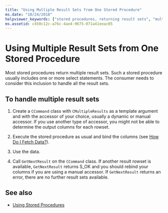 ```yaml
---
title: "Using Multiple Result Sets from One Stored Procedure"
ms.date: "10/24/2018"
helpviewer_keywords: ["stored procedures, returning result sets", "multiple result sets"]
ms.assetid: c450c12c-a76c-4ae4-9675-071a41eeac05
---
```

# Using Multiple Result Sets from One Stored Procedure

Most stored procedures return multiple result sets. Such a stored procedure usually includes one or more select statements. The consumer needs to consider this inclusion to handle all the result sets.

## To handle multiple result sets

1. Create a `CCommand` class with `CMultipleResults` as a template argument and with the accessor of your choice, usually a dynamic or manual accessor. If you use another type of accessor, you might not be able to determine the output columns for each rowset.

1. Execute the stored procedure as usual and bind the columns (see [How Do I Fetch Data?](../../data/oledb/fetching-data.md)).

1. Use the data.

1. Call `GetNextResult` on the `CCommand` class. If another result rowset is available, `GetNextResult` returns S_OK and you should rebind your columns if you are using a manual accessor. If `GetNextResult` returns an error, there are no further result sets available.

## See also

- [Using Stored Procedures](../../data/oledb/using-stored-procedures.md)
